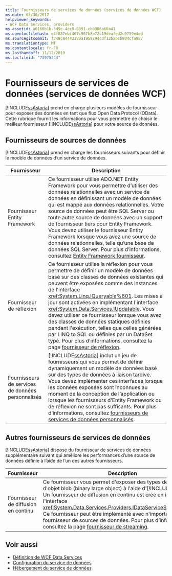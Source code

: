 ```yaml
---
title: Fournisseurs de services de données (services de données WCF)
ms.date: 03/30/2017
helpviewer_keywords:
- WCF Data Services, providers
ms.assetid: a0160b1b-3d9c-4cc8-8391-cb0986a60a41
ms.openlocfilehash: e4f887ebf467c967b8b72c19deafed2c9759e4ed
ms.sourcegitcommit: f348c84443380a1959294cdf12babcb804cfa987
ms.translationtype: MT
ms.contentlocale: fr-FR
ms.lasthandoff: 11/12/2019
ms.locfileid: "73975344"
---
```

# <a name="data-services-providers-wcf-data-services"></a>Fournisseurs de services de données (services de données WCF)
[!INCLUDE[ssAstoria](../../../../includes/ssastoria-md.md)] prend en charge plusieurs modèles de fournisseur pour exposer des données en tant que flux Open Data Protocol (OData). Cette rubrique fournit les informations pour vous permettre de choisir le meilleur fournisseur [!INCLUDE[ssAstoria](../../../../includes/ssastoria-md.md)] pour votre source de données.  
  
## <a name="data-source-providers"></a>Fournisseurs de sources de données  
 [!INCLUDE[ssAstoria](../../../../includes/ssastoria-md.md)] prend en charge les fournisseurs suivants pour définir le modèle de données d’un service de données.  
  
|Fournisseur|Description|  
|--------------|-----------------|  
|Fournisseur Entity Framework|Ce fournisseur utilise ADO.NET Entity Framework pour vous permettre d’utiliser des données relationnelles avec un service de données en définissant un modèle de données qui est mappé aux données relationnelles. Votre source de données peut être SQL Server ou toute autre source de données avec un support de fournisseur tiers pour Entity Framework. Vous devez utiliser le fournisseur Entity Framework lorsque vous avez une source de données relationnelles, telle qu’une base de données SQL Server. Pour plus d’informations, consultez [Entity Framework fournisseur](entity-framework-provider-wcf-data-services.md).|  
|Fournisseur de réflexion|Ce fournisseur utilise la réflexion pour vous permettre de définir un modèle de données basé sur des classes de données existantes qui peuvent être exposées comme des instances de l'interface <xref:System.Linq.IQueryable%601>. Les mises à jour sont activées en implémentant l'interface <xref:System.Data.Services.IUpdatable>. Vous devez utiliser ce fournisseur lorsque vous avez des classes de données statiques définies pendant l'exécution, telles que celles générées par LINQ to SQL ou définies par un DataSet typé. Pour plus d’informations, consultez la page [fournisseur de réflexion](reflection-provider-wcf-data-services.md).|  
|Fournisseurs de services de données personnalisés|[!INCLUDE[ssAstoria](../../../../includes/ssastoria-md.md)] inclut un jeu de fournisseurs qui vous permet de définir dynamiquement  un modèle de données basé sur des types de données à liaison tardive. Vous devez implémenter ces interfaces lorsque les données exposées sont inconnues au moment de la conception de l’application ou lorsque les fournisseurs d’Entity Framework ou de réflexion ne sont pas suffisants. Pour plus d’informations, consultez [fournisseurs de services de données personnalisés](custom-data-service-providers-wcf-data-services.md).|  
  
## <a name="other-data-service-providers"></a>Autres fournisseurs de services de données  
 [!INCLUDE[ssAstoria](../../../../includes/ssastoria-md.md)] dispose du fournisseur de services de données supplémentaire suivant qui améliore les performances d’une source de données définie à l’aide de l’un des autres fournisseurs.  
  
|Fournisseur|Description|  
|--------------|-----------------|  
|Fournisseur de diffusion en continu|Ce fournisseur vous permet d'exposer des types de données d'objet blob (binary large object) à l'aide d'[!INCLUDE[ssAstoria](../../../../includes/ssastoria-md.md)]. Un fournisseur de diffusion en continu est créé en implémentant l'interface <xref:System.Data.Services.Providers.IDataServiceStreamProvider>. Ce fournisseur peut être implémenté avec n'importe quel fournisseur de sources de données. Pour plus d’informations, consultez la page [fournisseur de streaming](streaming-provider-wcf-data-services.md).|  
  
## <a name="see-also"></a>Voir aussi

- [Définition de WCF Data Services](defining-wcf-data-services.md)
- [Configuration du service de données](configuring-the-data-service-wcf-data-services.md)
- [Hébergement du service de données](hosting-the-data-service-wcf-data-services.md)

